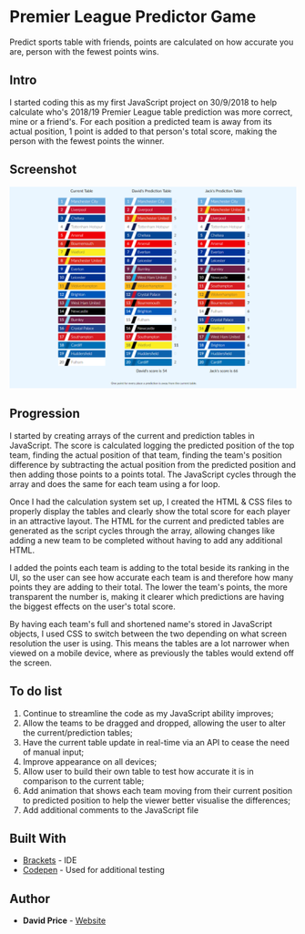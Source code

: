 # Premier League Predictor Game
Predict sports table with friends, points are calculated on how accurate you are, person with the fewest points wins. 

## Intro
I started coding this as my first JavaScript project on 30/9/2018 to help calculate who's 2018/19 Premier League table prediction was more correct, mine or a friend's. For each position a predicted team is away from its actual position, 1 point is added to that person's total score, making the person with the fewest points the winner.

## Screenshot
![alt text](https://raw.githubusercontent.com/davidwillprice/premier-league-predictor-game/master/PL%20Predictor%20Screenshot_14%2010%202018.png)

## Progression

I started by creating arrays of the current and prediction tables in JavaScript. The score is calculated logging the predicted position of the top team, finding the actual position of that team, finding the team's position difference by subtracting the actual position from the predicted position and then adding those points to a points total. The JavaScript cycles through the array and does the same for each team using a for loop.

Once I had the calculation system set up, I created the HTML & CSS files to properly display the tables and clearly show the total score for each player in an attractive layout. The HTML for the current and predicted tables are generated as the script cycles through the array, allowing changes like adding a new team to be completed without having to add any additional HTML.

I added the points each team is adding to the total beside its ranking in the UI, so the user can see how accurate each team is and therefore how many points they are adding to their total. The lower the team's points, the more transparent the number is, making it clearer which predictions are having the biggest effects on the user's total score.

By having each team's full and shortened name's stored in JavaScript objects, I used CSS to switch between the two depending on what screen resolution the user is using. This means the tables are a lot narrower when viewed on a mobile device, where as previously the tables would extend off the screen.

## To do list
1) Continue to streamline the code as my JavaScript ability improves;
2) Allow the teams to be dragged and dropped, allowing the user to alter the current/prediction tables;
3) Have the current table update in real-time via an API to cease the need of manual input;
4) Improve appearance on all devices;
5) Allow user to build their own table to test how accurate it is in comparison to the current table;
6) Add animation that shows each team moving from their current position to predicted position to help the viewer better visualise the differences;
7) Add additional comments to the JavaScript file

## Built With

* [Brackets](http://brackets.io/) - IDE
* [Codepen](https://codepen.io/) - Used for additional testing

## Author
* **David Price** - [Website](https://davidwillprice.com)
